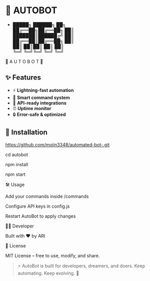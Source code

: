 
# 🚀 AUTOBOT
*
     █████╗ ██████╗   ██╗                
   ██╔══██╗██╔══██╗   ██║                
   ███████║██████╔╝   ██║                
   ██╔══██║██╔══██╗   ██║                
   ██║   ██║██║  ██║   ██║                 
   ╚═╝  ╚═╝╚═╝   ╚═╝   ╚═╝                 
                                         
 🤖  A U T O B O T  🤖                           
                                         



## ✨ Features
- ⚡ **Lightning-fast automation**
- 🧠 **Smart command system**
- 📡 **API-ready integrations**
- ⏰ **Uptime monitor**
- 🔒 **Error-safe & optimized**


## 🚀 Installation
https://github.com/mojin3348/automated-bot-.git

cd autobot

npm install

npm start



🛠 Usage

Add your commands inside /commands

Configure API keys in config.js

Restart AutoBot to apply changes



👨‍💻 Developer

Built with ❤️ by ARI



📜 License

MIT License – free to use, modify, and share.

> ⚡ AutoBot is built for developers, dreamers, and doers.
Keep automating. Keep evolving. 🚀



